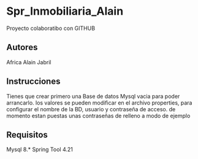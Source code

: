 # Spr_Inmobiliaria_Alain 
 Proyecto colaboratibo con GITHUB
 
## Autores ## 
Africa
Alain
Jabril

## Instrucciones ##
Tienes que crear primero una Base de datos Mysql vacia para poder arrancarlo. los valores se pueden modificar en el archivo properties, para configurar el nombre de la BD, usuario y contraseña de acceso. de momento estan puestas unas contraseñas de relleno a modo de ejemplo 

## Requisitos ##
Mysql 8.*
Spring Tool 4.21

